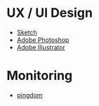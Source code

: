 # UX / UI Design

* [Sketch](https://www.sketch.com)
* [Adobe Photoshop](www.adobe.com/en/Photoshop)
* [Adobe Illustrator](www.adobe.com/en/Illustrator)

# Monitoring

* [pingdom](https://www.pingdom.com)

